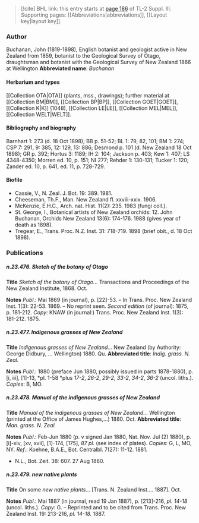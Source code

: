> [!cite] BHL link: this entry starts at [page 186](https://www.biodiversitylibrary.org/page/33266493) of TL-2 Suppl. III.
> Supporting pages: [[Abbreviations|abbreviations]], [[Layout key|layout key]].

### Author

Buchanan, John (1819-1898), English botanist and geologist active in New Zealand from 1859, botanist to the Geological Survey of Otago, draughtsman and botanist with the Geological Survey of New Zealand 1866 at Wellington 
**Abbreviated name**: *Buchanan*

#### Herbarium and types

[[Collection OTA|OTA]] (plants, mss., drawings); further material at [[Collection BM|BM]], [[Collection BP|BP]], [[Collection GOET|GOET]], [[Collection K|K]] (1048), [[Collection LE|LE]], [[Collection MEL|MEL]], [[Collection WELT|WELT]].

#### Bibliography and biography

Barnhart 1: 273 (d. 18 Oct 1898); BB p. 51-52; BL 1: 79, 82, 101; BM 1: 274; CSP 7: 291, 9: 385, 12: 129, 13: 886; Desmond p. 101 (d. New Zealand 18 Oct 1898); GR p. 392; Hortus 3: 1189; IH 2: 104; Jackson p. 403; Kew 1: 407; LS 4348-4350; Morren ed. 10, p. 151; NI 277; Rehder 1: 130-131; Tucker 1: 120; Zander ed. 10, p. 641, ed. 11, p. 728-729.

#### Biofile

- Cassie, V., N. Zeal. J. Bot. 19: 389. 1981.
- Cheeseman, Th.F., Man. New Zealand fl. xxviii-xxix. 1906.
- McKenzie, E.H.C., Arch. nat. Hist. 11(2): 235. 1983 (fungi coll.).
- St. George, I., Botanical artists of New Zealand orchids: 12. John Buchanan, Orchids New Zealand 13(6): 174-176. 1988 (gives year of death as 1898).
- Tregear, E., Trans. Proc. N.Z. Inst. 31: 718-719. 1898 (brief obit., d. 18 Oct 1898).

### Publications

##### n.23.476. Sketch of the botany of Otago

**Title**
*Sketch of the botany of Otago*... Transactions and Proceedings of the New Zealand Institute, 1868. Oct.

**Notes**
*Publ*.: Mai 1869 (in journal), p. \[22\]-53. – In Trans. Proc. New Zealand Inst. 1(3): 22-53. 1869. – No reprint seen.
*Second edition* (of journal): 1875, p. 181-212. *Copy*: KNAW (in journal:) Trans. Proc. New Zealand Inst. 1(3): 181-212. 1875.

##### n.23.477. Indigenous grasses of New Zealand

**Title**
*Indigenous grasses of New Zealand*... New Zealand (by Authority: George Didbury, ... Wellington) 1880. Qu.
**Abbreviated title**: *Indig. grass. N. Zeal.*

**Notes**
*Publ*.: 1880 (preface Jun 1880, possibly issued in parts 1878-1880), p. \[i, iii\], \[1\]-13, *pl. 1-58 *plus *17-2*, *26-2*, *29-2*, *33-2*, *34-2*, *36-2* (uncol. liths.). *Copies*: B, MO.

##### n.23.478. Manual of the indigenous grasses of New Zealand

**Title**
*Manual of the indigenous grasses of New Zealand*... Wellington (printed at the Office of James Hughes,...) 1880. Oct.
**Abbreviated title**: *Man. grass. N. Zeal.*

**Notes**
*Publ*.: Feb-Jun 1880 (p. v signed Jan 1880, Nat. Nov. Jul (2) 1880), p. \[i\]-xiv, \[xv, xvii\], \[1\]-174, \[175\], *87 pl*. (see index of plates). *Copies*: G, L, MO, NY.
*Ref*.: Koehne, B.A.E., Bot. Centralbl. 7(27): 11-12. 1881.
- N.L., Bot. Zeit. 38: 607. 27 Aug 1880.

##### n.23.479. new native plants

**Title**
On some *new native plants*... \[Trans. N. Zealand Inst.... 1887\]. Oct.

**Notes**
*Publ*.: Mai 1887 (in journal, read 19 Jan 1887), p. \[213\]-216, *pl. 14-18* (uncol. liths.). *Copy*: G. – Reprinted and to be cited from Trans. Proc. New Zealand Inst. 19: 213-216, *pl. 14-18.* 1887.

